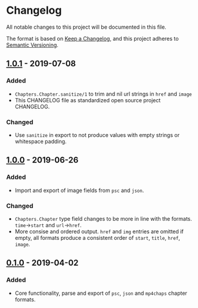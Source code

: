 # Changelog
All notable changes to this project will be documented in this file.

The format is based on [Keep a Changelog](https://keepachangelog.com/en/1.0.0/),
and this project adheres to [Semantic Versioning](https://semver.org/spec/v2.0.0.html).

## [1.0.1] - 2019-07-08
### Added
- `Chapters.Chapter.sanitize/1` to trim and nil url strings in `href` and `image`
- This CHANGELOG file as standardized open source project CHANGELOG.

### Changed
- Use `sanitize` in export to not produce values with empty strings or whitespace padding.

## [1.0.0] - 2019-06-26
### Added
- Import and export of image fields from `psc` and `json`.
  
### Changed 
- `Chapters.Chapter` type field changes to be more in line with the formats. 
  `time`→`start` and `url`→`href`.
- More consise and ordered output. `href` and `img` entries are omitted if empty, 
  all formats produce a consistent order of `start`, `title`, `href`, `image`.

## [0.1.0] - 2019-04-02
### Added
- Core functionality, parse and export of `psc`, `json` and `mp4chaps` chapter formats.


[1.0.1]: https://github.com/podlove/chapters/compare/v1.0.0...v1.0.1
[1.0.0]: https://github.com/podlove/chapters/compare/v0.1.0...v1.0.0
[0.1.0]: https://github.com/podlove/chapters/releases/tag/v0.1.0
